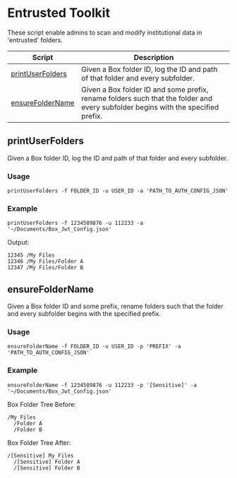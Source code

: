 # Entrusted Toolkit

These script enable admins to scan and modify institutional data in 'entrusted' folders. 

| Script        | Description |
| ------------- |-------------|
| [printUserFolders](#printUserFolders) | Given a Box folder ID, log the ID and path of that folder and every subfolder. |
| [ensureFolderName](#ensureFolderName) | Given a Box folder ID and some prefix, rename folders such that the folder and every subfolder begins with the specified prefix. |


## printUserFolders

Given a Box folder ID, log the ID and path of that folder and every subfolder.

### Usage

`printUserFolders -f FOLDER_ID -u USER_ID -a 'PATH_TO_AUTH_CONFIG_JSON'`

### Example

`printUserFolders -f 1234509876 -u 112233 -a '~/Documents/Box_Jwt_Config.json'`

Output:

```
12345 /My Files
12346 /My Files/Folder A
12347 /My Files/Folder B
```   

## ensureFolderName

Given a Box folder ID and some prefix, rename folders such that the folder and every subfolder begins with the specified prefix.

### Usage

`ensureFolderName -f FOLDER_ID -u USER_ID -p 'PREFIX' -a 'PATH_TO_AUTH_CONFIG_JSON'`

### Example

`ensureFolderName -f 1234509876 -u 112233 -p '[Sensitive]' -a '~/Documents/Box_Jwt_Config.json'`

Box Folder Tree Before:

```
/My Files
  /Folder A
  /Folder B
```   

Box Folder Tree After: 

```
/[Sensitive] My Files
  /[Sensitive] Folder A
  /[Sensitive] Folder B
```
